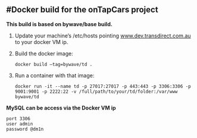 #Docker build for the onTapCars project
---

**This build is based on bywave/base build.**

1. Update your machine’s /etc/hosts pointing www.dev.transdirect.com.au to your docker VM ip.

2. Build the docker image:

	```
	docker build —tag=bywave/td .
	```

3. Run a container with that image:

	```
	docker run -it --name td -p 27017:27017 -p 443:443 -p 3306:3306 -p 9001:9001 -p 2222:22 -v /full/path/to/your/td/folder:/var/www bywave/td
	```


**MySQL can be access via the Docker VM ip**

```
port 3306
user admin
password @dm1n
```
